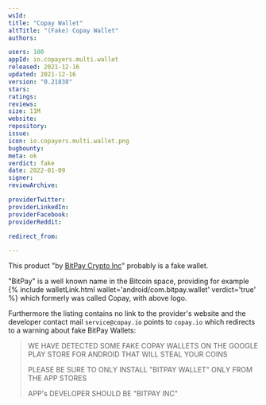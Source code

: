 ```yaml
---
wsId: 
title: "Copay Wallet"
altTitle: "(Fake) Copay Wallet"
authors:

users: 100
appId: io.copayers.multi.wallet
released: 2021-12-16
updated: 2021-12-16
version: "0.21838"
stars: 
ratings: 
reviews: 
size: 11M
website: 
repository: 
issue: 
icon: io.copayers.multi.wallet.png
bugbounty: 
meta: ok
verdict: fake
date: 2022-01-09
signer: 
reviewArchive:

providerTwitter: 
providerLinkedIn: 
providerFacebook: 
providerReddit: 

redirect_from:

---
```


This product
"by [BitPay Crypto Inc](https://play.google.com/store/apps/developer?id=BitPay+Crypto+Inc)"
probably is a fake wallet.

"BitPay" is a well known name in the Bitcoin space, providing for example
{% include walletLink.html wallet='android/com.bitpay.wallet' verdict='true' %}
which formerly was called Copay, with above logo.

Furthermore the listing contains no link to the provider's website and the
developer contact mail `service@copay.io` points to `copay.io` which redirects
to a warning about fake BitPay Wallets:

> WE HAVE DETECTED SOME FAKE COPAY WALLETS ON THE GOOGLE PLAY STORE FOR ANDROID
  THAT WILL STEAL YOUR COINS
> 
> PLEASE BE SURE TO ONLY INSTALL "BITPAY WALLET" ONLY FROM THE APP STORES
> 
> APP's DEVELOPER SHOULD BE "BITPAY INC"